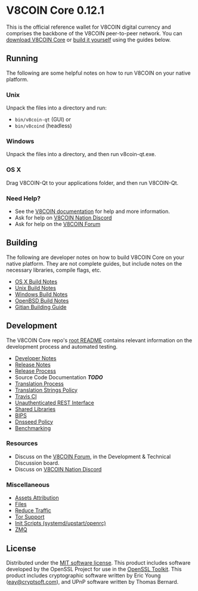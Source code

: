 V8COIN Core 0.12.1
=====================

This is the official reference wallet for V8COIN digital currency and comprises the backbone of the V8COIN peer-to-peer network. You can [download V8COIN Core](https://www.v8coin.org/downloads/) or [build it yourself](#building) using the guides below.

Running
---------------------
The following are some helpful notes on how to run V8COIN on your native platform.

### Unix

Unpack the files into a directory and run:

- `bin/v8coin-qt` (GUI) or
- `bin/v8coind` (headless)

### Windows

Unpack the files into a directory, and then run v8coin-qt.exe.

### OS X

Drag V8COIN-Qt to your applications folder, and then run V8COIN-Qt.

### Need Help?

* See the [V8COIN documentation](https://dashpay.atlassian.net/wiki/display/DOC)
for help and more information.
* Ask for help on [V8COIN Nation Discord](http://v8coinchat.org)
* Ask for help on the [V8COIN Forum](https://v8coin.org/forum)

Building
---------------------
The following are developer notes on how to build V8COIN Core on your native platform. They are not complete guides, but include notes on the necessary libraries, compile flags, etc.

- [OS X Build Notes](build-osx.md)
- [Unix Build Notes](build-unix.md)
- [Windows Build Notes](build-windows.md)
- [OpenBSD Build Notes](build-openbsd.md)
- [Gitian Building Guide](gitian-building.md)

Development
---------------------
The V8COIN Core repo's [root README](/README.md) contains relevant information on the development process and automated testing.

- [Developer Notes](developer-notes.md)
- [Release Notes](release-notes.md)
- [Release Process](release-process.md)
- Source Code Documentation ***TODO***
- [Translation Process](translation_process.md)
- [Translation Strings Policy](translation_strings_policy.md)
- [Travis CI](travis-ci.md)
- [Unauthenticated REST Interface](REST-interface.md)
- [Shared Libraries](shared-libraries.md)
- [BIPS](bips.md)
- [Dnsseed Policy](dnsseed-policy.md)
- [Benchmarking](benchmarking.md)

### Resources
* Discuss on the [V8COIN Forum](https://v8coin.org/forum), in the Development & Technical Discussion board.
* Discuss on [V8COIN Nation Discord](http://v8coinchat.org)

### Miscellaneous
- [Assets Attribution](assets-attribution.md)
- [Files](files.md)
- [Reduce Traffic](reduce-traffic.md)
- [Tor Support](tor.md)
- [Init Scripts (systemd/upstart/openrc)](init.md)
- [ZMQ](zmq.md)

License
---------------------
Distributed under the [MIT software license](/COPYING).
This product includes software developed by the OpenSSL Project for use in the [OpenSSL Toolkit](https://www.openssl.org/). This product includes
cryptographic software written by Eric Young ([eay@cryptsoft.com](mailto:eay@cryptsoft.com)), and UPnP software written by Thomas Bernard.
